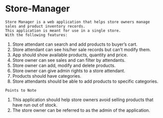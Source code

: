 # Store-Manager

```
Store Manager is a web application that helps store owners manage sales and product inventory records. 
This application is meant for use in a single store. 
With the following features:
```
1. Store attendant can search and add products to buyer’s cart.
2. Store attendant can see his/her sale records but can’t modify them.
3. App should show available products, quantity and price.
4. Store owner can see sales and can filter by attendants.
5. Store owner can add, modify and delete products.
6. Store owner can give admin rights to a store attendant.
7. Products should have categories.
8. Store attendants should be able to add products to specific categories.

```Points to Note```
1. This application should help store owners avoid selling products that have run out of stock.
2. The store owner can be referred to as the admin of the application.